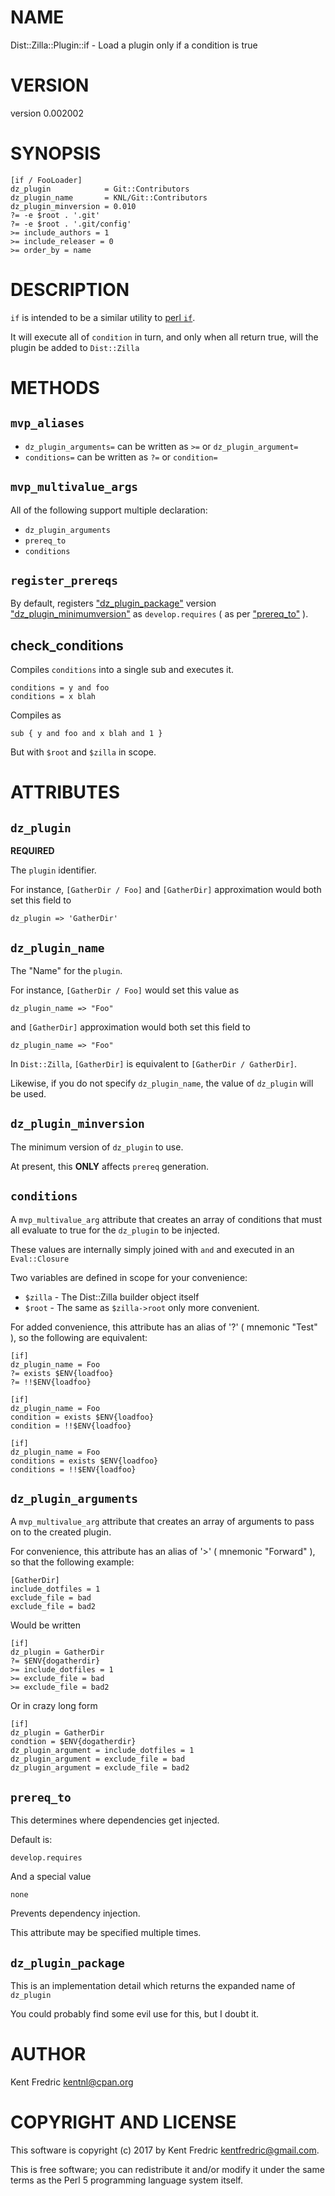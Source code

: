 # NAME

Dist::Zilla::Plugin::if - Load a plugin only if a condition is true

# VERSION

version 0.002002

# SYNOPSIS

    [if / FooLoader]
    dz_plugin            = Git::Contributors
    dz_plugin_name       = KNL/Git::Contributors
    dz_plugin_minversion = 0.010
    ?= -e $root . '.git'
    ?= -e $root . '.git/config'
    >= include_authors = 1
    >= include_releaser = 0
    >= order_by = name

# DESCRIPTION

`if` is intended to be a similar utility to [perl `if`](https://metacpan.org/pod/if).

It will execute all of `condition` in turn, and only when all return true, will the plugin
be added to `Dist::Zilla`

# METHODS

## `mvp_aliases`

- `dz_plugin_arguments=` can be written as `>=` or `dz_plugin_argument=`
- `conditions=` can be written as `?=` or `condition=`

## `mvp_multivalue_args`

All of the following support multiple declaration:

- `dz_plugin_arguments`
- `prereq_to`
- `conditions`

## `register_prereqs`

By default, registers ["dz\_plugin\_package"](#dz_plugin_package) version ["dz\_plugin\_minimumversion"](#dz_plugin_minimumversion)
as `develop.requires` ( as per ["prereq\_to"](#prereq_to) ).

## check\_conditions

Compiles `conditions` into a single sub and executes it.

    conditions = y and foo
    conditions = x blah

Compiles as

    sub { y and foo and x blah and 1 }

But with `$root` and `$zilla` in scope.

# ATTRIBUTES

## `dz_plugin`

**REQUIRED**

The `plugin` identifier.

For instance, `[GatherDir / Foo]` and `[GatherDir]` approximation would both set this field to

    dz_plugin => 'GatherDir'

## `dz_plugin_name`

The "Name" for the `plugin`.

For instance, `[GatherDir / Foo]` would set this value as

    dz_plugin_name => "Foo"

and `[GatherDir]` approximation would both set this field to

    dz_plugin_name => "Foo"

In `Dist::Zilla`, `[GatherDir]` is equivalent to `[GatherDir / GatherDir]`.

Likewise, if you do not specify `dz_plugin_name`, the value of `dz_plugin` will be used.

## `dz_plugin_minversion`

The minimum version of `dz_plugin` to use.

At present, this **ONLY** affects `prereq` generation.

## `conditions`

A `mvp_multivalue_arg` attribute that creates an array of conditions
that must all evaluate to true for the `dz_plugin` to be injected.

These values are internally simply joined with `and` and executed in an `Eval::Closure`

Two variables are defined in scope for your convenience:

- `$zilla` - The Dist::Zilla builder object itself
- `$root` - The same as `$zilla->root` only more convenient.

For added convenience, this attribute has an alias of '?' ( mnemonic "Test" ), so the following are equivalent:

    [if]
    dz_plugin_name = Foo
    ?= exists $ENV{loadfoo}
    ?= !!$ENV{loadfoo}

    [if]
    dz_plugin_name = Foo
    condition = exists $ENV{loadfoo}
    condition = !!$ENV{loadfoo}

    [if]
    dz_plugin_name = Foo
    conditions = exists $ENV{loadfoo}
    conditions = !!$ENV{loadfoo}

## `dz_plugin_arguments`

A `mvp_multivalue_arg` attribute that creates an array of arguments
to pass on to the created plugin.

For convenience, this attribute has an alias of '>' ( mnemonic "Forward" ), so that the following example:

    [GatherDir]
    include_dotfiles = 1
    exclude_file = bad
    exclude_file = bad2

Would be written

    [if]
    dz_plugin = GatherDir
    ?= $ENV{dogatherdir}
    >= include_dotfiles = 1
    >= exclude_file = bad
    >= exclude_file = bad2

Or in crazy long form

    [if]
    dz_plugin = GatherDir
    condtion = $ENV{dogatherdir}
    dz_plugin_argument = include_dotfiles = 1
    dz_plugin_argument = exclude_file = bad
    dz_plugin_argument = exclude_file = bad2

## `prereq_to`

This determines where dependencies get injected.

Default is:

    develop.requires

And a special value

    none

Prevents dependency injection.

This attribute may be specified multiple times.

## `dz_plugin_package`

This is an implementation detail which returns the expanded name of `dz_plugin`

You could probably find some evil use for this, but I doubt it.

# AUTHOR

Kent Fredric <kentnl@cpan.org>

# COPYRIGHT AND LICENSE

This software is copyright (c) 2017 by Kent Fredric <kentfredric@gmail.com>.

This is free software; you can redistribute it and/or modify it under
the same terms as the Perl 5 programming language system itself.
